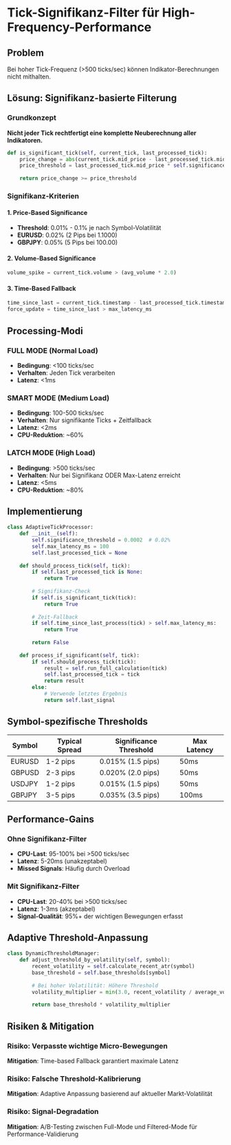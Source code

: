 # Tick-Signifikanz-Filter für High-Frequency-Performance

## Problem
Bei hoher Tick-Frequenz (>500 ticks/sec) können Indikator-Berechnungen nicht mithalten.

## Lösung: Signifikanz-basierte Filterung

### Grundkonzept
**Nicht jeder Tick rechtfertigt eine komplette Neuberechnung aller Indikatoren.**

```python
def is_significant_tick(self, current_tick, last_processed_tick):
    price_change = abs(current_tick.mid_price - last_processed_tick.mid_price)
    price_threshold = last_processed_tick.mid_price * self.significance_threshold
    
    return price_change >= price_threshold
```

### Signifikanz-Kriterien

#### 1. **Price-Based Significance**
- **Threshold**: 0.01% - 0.1% je nach Symbol-Volatilität
- **EURUSD**: 0.02% (2 Pips bei 1.1000)
- **GBPJPY**: 0.05% (5 Pips bei 100.00)

#### 2. **Volume-Based Significance**
```python
volume_spike = current_tick.volume > (avg_volume * 2.0)
```

#### 3. **Time-Based Fallback**
```python
time_since_last = current_tick.timestamp - last_processed_tick.timestamp
force_update = time_since_last > max_latency_ms
```

## Processing-Modi

### FULL MODE (Normal Load)
- **Bedingung**: <100 ticks/sec
- **Verhalten**: Jeden Tick verarbeiten
- **Latenz**: <1ms

### SMART MODE (Medium Load)  
- **Bedingung**: 100-500 ticks/sec
- **Verhalten**: Nur signifikante Ticks + Zeitfallback
- **Latenz**: <2ms
- **CPU-Reduktion**: ~60%

### LATCH MODE (High Load)
- **Bedingung**: >500 ticks/sec
- **Verhalten**: Nur bei Signifikanz ODER Max-Latenz erreicht
- **Latenz**: <5ms
- **CPU-Reduktion**: ~80%

## Implementierung

```python
class AdaptiveTickProcessor:
    def __init__(self):
        self.significance_threshold = 0.0002  # 0.02%
        self.max_latency_ms = 100
        self.last_processed_tick = None
        
    def should_process_tick(self, tick):
        if self.last_processed_tick is None:
            return True
            
        # Signifikanz-Check
        if self.is_significant_tick(tick):
            return True
            
        # Zeit-Fallback
        if self.time_since_last_process(tick) > self.max_latency_ms:
            return True
            
        return False
        
    def process_if_significant(self, tick):
        if self.should_process_tick(tick):
            result = self.run_full_calculation(tick)
            self.last_processed_tick = tick
            return result
        else:
            # Verwende letztes Ergebnis
            return self.last_signal
```

## Symbol-spezifische Thresholds

| Symbol  | Typical Spread | Significance Threshold | Max Latency |
|---------|---------------|----------------------|-------------|
| EURUSD  | 1-2 pips      | 0.015% (1.5 pips)   | 50ms        |
| GBPUSD  | 2-3 pips      | 0.020% (2.0 pips)   | 50ms        |
| USDJPY  | 1-2 pips      | 0.015% (1.5 pips)   | 50ms        |
| GBPJPY  | 3-5 pips      | 0.035% (3.5 pips)   | 100ms       |

## Performance-Gains

### Ohne Signifikanz-Filter
- **CPU-Last**: 95-100% bei >500 ticks/sec
- **Latenz**: 5-20ms (unakzeptabel)
- **Missed Signals**: Häufig durch Overload

### Mit Signifikanz-Filter
- **CPU-Last**: 20-40% bei >500 ticks/sec  
- **Latenz**: 1-3ms (akzeptabel)
- **Signal-Qualität**: 95%+ der wichtigen Bewegungen erfasst

## Adaptive Threshold-Anpassung

```python
class DynamicThresholdManager:
    def adjust_threshold_by_volatility(self, symbol):
        recent_volatility = self.calculate_recent_atr(symbol)
        base_threshold = self.base_thresholds[symbol]
        
        # Bei hoher Volatilität: Höhere Threshold
        volatility_multiplier = min(3.0, recent_volatility / average_volatility)
        
        return base_threshold * volatility_multiplier
```

## Risiken & Mitigation

### Risiko: Verpasste wichtige Micro-Bewegungen
**Mitigation**: Time-based Fallback garantiert maximale Latenz

### Risiko: Falsche Threshold-Kalibrierung  
**Mitigation**: Adaptive Anpassung basierend auf aktueller Markt-Volatilität

### Risiko: Signal-Degradation
**Mitigation**: A/B-Testing zwischen Full-Mode und Filtered-Mode für Performance-Validierung